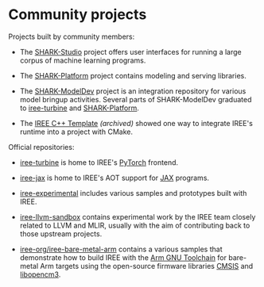 # Community projects

Projects built by community members:

* The [SHARK-Studio](https://github.com/nod-ai/SHARK-Studio) project offers user
  interfaces for running a large corpus of machine learning programs.

* The [SHARK-Platform](https://github.com/nod-ai/SHARK-Platform) project
  contains modeling and serving libraries.

* The [SHARK-ModelDev](https://github.com/nod-ai/SHARK-ModelDev) project is an
  integration repository for various model bringup activities. Several parts
  of SHARK-ModelDev graduated to
  [iree-turbine](https://github.com/iree-org/iree-turbine) and
  [SHARK-Platform](https://github.com/nod-ai/SHARK-Platform).

* The [IREE C++ Template](https://github.com/iml130/iree-template-cpp) *(archived)*
  showed one way to integrate IREE's runtime into a project with CMake.

Official repositories:

* [iree-turbine](https://github.com/iree-org/iree-turbine) is home to IREE's
  [PyTorch](https://pytorch.org/) frontend.

* [iree-jax](https://github.com/iree-org/iree-jax) is home to
  IREE's AOT support for [JAX](https://github.com/google/jax) programs.

* [iree-experimental](https://github.com/iree-org/iree-experimental)
  includes various samples and prototypes built with IREE.

* [iree-llvm-sandbox](https://github.com/iree-org/iree-llvm-sandbox)
  contains experimental work by the IREE team closely related to LLVM and
  MLIR, usually with the aim of contributing back to those upstream projects.

* [iree-org/iree-bare-metal-arm](https://github.com/iree-org/iree-bare-metal-arm)
  contains a various samples that demonstrate how to build IREE with the
  [Arm GNU Toolchain](https://developer.arm.com/tools-and-software/open-source-software/developer-tools/gnu-toolchain)
  for bare-metal Arm targets using the open-source firmware libraries
  [CMSIS](https://github.com/ARM-software/CMSIS_5) and
  [libopencm3](https://github.com/libopencm3/libopencm3).
